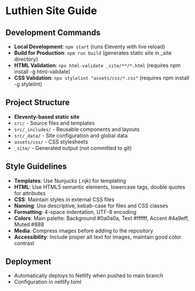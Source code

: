 # Luthien Site Guide

## Development Commands
- **Local Development**: `npm start` (runs Eleventy with live reload)
- **Build for Production**: `npm run build` (generates static site in _site directory)
- **HTML Validation**: `npx html-validate _site/**/*.html` (requires npm install -g html-validate)
- **CSS Validation**: `npx stylelint "assets/css/*.css"` (requires npm install -g stylelint)

## Project Structure
- **Eleventy-based static site**
- `src/` - Source files and templates
- `src/_includes/` - Reusable components and layouts
- `src/_data/` - Site configuration and global data
- `assets/css/` - CSS stylesheets
- `_site/` - Generated output (not committed to git)

## Style Guidelines
- **Templates**: Use Nunjucks (.njk) for templating
- **HTML**: Use HTML5 semantic elements, lowercase tags, double quotes for attributes
- **CSS**: Maintain styles in external CSS files
- **Naming**: Use descriptive, kebab-case for files and CSS classes
- **Formatting**: 4-space indentation, UTF-8 encoding
- **Colors**: Main palette: Background #0a0a0a, Text #ffffff, Accent #4a9eff, Muted #888
- **Media**: Compress images before adding to the repository
- **Accessibility**: Include proper alt text for images, maintain good color contrast

## Deployment
- Automatically deploys to Netlify when pushed to main branch
- Configuration in netlify.toml